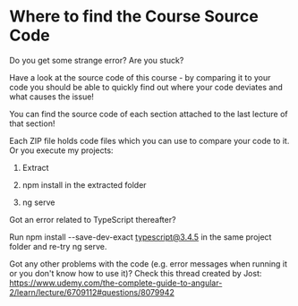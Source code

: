 # Where to find the Course Source Code

Do you get some strange error? Are you stuck? 

Have a look at the source code of this course - by comparing it to your code you should be able to quickly find out where your code deviates and what causes the issue!

You can find the source code of each section attached to the last lecture of that section!

Each ZIP file holds code files which you can use to compare your code to it. Or you execute my projects:

1) Extract

2) npm install in the extracted folder

3) ng serve

Got an error related to TypeScript thereafter? 

Run npm install --save-dev-exact typescript@3.4.5 in the same project folder and re-try ng serve.

Got any other problems with the code (e.g. error messages when running it or you don't know how to use it)? Check this thread created by Jost: https://www.udemy.com/the-complete-guide-to-angular-2/learn/lecture/6709112#questions/8079942